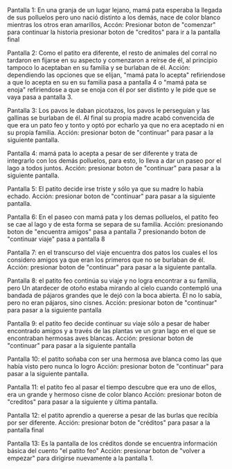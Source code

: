 Pantalla 1: En una granja de un lugar lejano, mamá pata esperaba la llegada de sus polluelos pero uno nació distinto a los demás, nace de color blanco mientras los otros eran amarillos,
Accón: Presionar boton de "comenzar" para continuar la historia presionar boton de "creditos" para ir a la pantalla final

Pantalla 2: Como el patito era diferente, el resto de animales del corral no tardaron en fijarse en su aspecto y comenzaron a reírse de él, al principio tampoco lo aceptaban en su familia y se burlaban de él.
Acción: dependiendo las opciones que se elijan, "mamá pata lo acepta" refiriendose a que lo acepta en su en su familia pasa a pantalla 4 o "mamá pata se enoja" refiriendose a que se enoja con él por ser distinto y le pide que se vaya pasa a pantalla 3.

Pantalla 3: Los pavos le daban picotazos, los pavos le perseguían y las gallinas se burlaban de él. Al final su propia madre acabó convencida de que era un pato feo y tonto y optó por echarlo ya que no era aceptado ni en su propia familia.
Acción: presionar boton de "continuar" para pasar a la siguiente pantalla.

Pantalla 4: mamá pata lo acepta a pesar de ser diferente y trata de integrarlo con los demás polluelos, para esto, lo 
lleva a dar un paseo por el lago a todos juntos.
Acción: presionar boton de "continuar" para pasar a la siguiente pantalla.

Pantalla 5: El patito decide irse triste y sólo ya que su madre lo había echado.
Acción: presionar boton de "continuar" para pasar a la siguiente pantalla.

Pantalla 6: En el paseo con mamá pata y los demas polluelos, el patito feo se cae al lago y de esta forma se separa de su familia.
Acción: presionando boton de "encuentra amigos" pasa a pantalla 7
presionando boton de "continuar viaje" pasa a pantalla 8

Pantalla 7: en el transcurso del viaje encuentra dos patos los cuales el los considero amigos ya que eran los primeros que
no se burlaban de él. 
Acción: presionar boton de "continuar" para pasar a la siguiente pantalla.

Pantalla 8: el patito feo continúa su viaje y no logra encontrar a su familia, pero Un atardecer de otoño estaba mirando al cielo cuando contempló una bandada de pájaros grandes que le dejó con la boca abierta. Él no lo sabía, pero no eran pájaros, sino cisnes.
Acción: presionar boton de "continuar" para pasar a la siguiente pantalla

Pantalla 9: el patito feo decide continuar su viaje sólo a pesar de haber encontrado amigos y a través de las plantas ve un
gran lago en el que se encontraban hermosas aves blancas.
Acción: presionar boton de "continuar" para pasar a la siguiente pantalla

Pantalla 10: el patito soñaba con ser una hermosa ave blanca como las que había visto pero nunca lo logro
Acción: presionar boton de "continuar" para pasar a la siguiente pantalla.

Pantalla 11: el patito feo al pasar el tiempo descubre que era uno de ellos, era un grande y hermoso cisne de color blanco
Acción: presionar boton de "creditos" para pasar a la siguiente y última pantalla.

Pantalla 12: el patito aprendio a quererse a pesar de las burlas que recibía por ser diferente.
Acción: presionar boton de "créditos" para pasar a la pantalla final

Pantalla 13: Es la pantalla de los créditos donde se encuentra información básica del cuento "el patito feo"
Acción: presionar boton de "volver a empezar" para dirigirse nuevamente a la pantalla 1.
